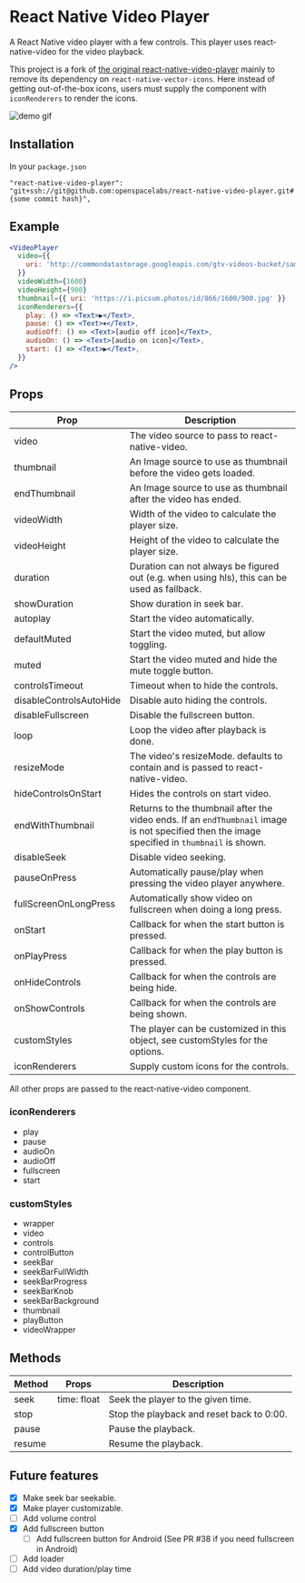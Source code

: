 # React Native Video Player

A React Native video player with a few controls. This player uses
react-native-video for the video playback.

This project is a fork of
[the original react-native-video-player](https://github.com/cornedor/react-native-video-player)
mainly to remove its dependency on `react-native-vector-icons`. Here instead of getting out-of-the-box icons,
users must supply the component with `iconRenderers` to render the icons.

![demo gif](https://raw.githubusercontent.com/cornedor/react-native-video-player/master/demo.gif 'Demo GIF')

## Installation

In your `package.json`

```
"react-native-video-player": "git+ssh://git@github.com:openspacelabs/react-native-video-player.git#{some commit hash}",
```

## Example

```jsx
<VideoPlayer
  video={{
    uri: 'http://commondatastorage.googleapis.com/gtv-videos-bucket/sample/BigBuckBunny.mp4',
  }}
  videoWidth={1600}
  videoHeight={900}
  thumbnail={{ uri: 'https://i.picsum.photos/id/866/1600/900.jpg' }}
  iconRenderers={{
    play: () => <Text>▶️</Text>,
    pause: () => <Text>⏸</Text>,
    audioOff: () => <Text>[audio off icon]</Text>,
    audioOn: () => <Text>[audio on icon]</Text>,
    start: () => <Text>▶️</Text>,
  }}
/>
```

## Props

| Prop                    | Description                                                                                                                                  |
| ----------------------- | -------------------------------------------------------------------------------------------------------------------------------------------- |
| video                   | The video source to pass to react-native-video.                                                                                              |
| thumbnail               | An Image source to use as thumbnail before the video gets loaded.                                                                            |
| endThumbnail            | An Image source to use as thumbnail after the video has ended.                                                                               |
| videoWidth              | Width of the video to calculate the player size.                                                                                             |
| videoHeight             | Height of the video to calculate the player size.                                                                                            |
| duration                | Duration can not always be figured out (e.g. when using hls), this can be used as fallback.                                                  |
| showDuration            | Show duration in seek bar.                                                                                                                   |
| autoplay                | Start the video automatically.                                                                                                               |
| defaultMuted            | Start the video muted, but allow toggling.                                                                                                   |
| muted                   | Start the video muted and hide the mute toggle button.                                                                                       |
| controlsTimeout         | Timeout when to hide the controls.                                                                                                           |
| disableControlsAutoHide | Disable auto hiding the controls.                                                                                                            |
| disableFullscreen       | Disable the fullscreen button.                                                                                                               |
| loop                    | Loop the video after playback is done.                                                                                                       |
| resizeMode              | The video's resizeMode. defaults to contain and is passed to react-native-video.                                                             |
| hideControlsOnStart     | Hides the controls on start video.                                                                                                           |
| endWithThumbnail        | Returns to the thumbnail after the video ends. If an `endThumbnail` image is not specified then the image specified in `thumbnail` is shown. |
| disableSeek             | Disable video seeking.                                                                                                                       |
| pauseOnPress            | Automatically pause/play when pressing the video player anywhere.                                                                            |
| fullScreenOnLongPress   | Automatically show video on fullscreen when doing a long press.                                                                              |
| onStart                 | Callback for when the start button is pressed.                                                                                               |
| onPlayPress             | Callback for when the play button is pressed.                                                                                                |
| onHideControls          | Callback for when the controls are being hide.                                                                                               |
| onShowControls          | Callback for when the controls are being shown.                                                                                              |
| customStyles            | The player can be customized in this object, see customStyles for the options.                                                               |
| iconRenderers           | Supply custom icons for the controls.                                                                                                        |

All other props are passed to the react-native-video component.

### iconRenderers

- play
- pause
- audioOn
- audioOff
- fullscreen
- start

### customStyles

- wrapper
- video
- controls
- controlButton
- seekBar
- seekBarFullWidth
- seekBarProgress
- seekBarKnob
- seekBarBackground
- thumbnail
- playButton
- videoWrapper

## Methods

| Method | Props       | Description                               |
| ------ | ----------- | ----------------------------------------- |
| seek   | time: float | Seek the player to the given time.        |
| stop   |             | Stop the playback and reset back to 0:00. |
| pause  |             | Pause the playback.                       |
| resume |             | Resume the playback.                      |

## Future features

- [x] Make seek bar seekable.
- [x] Make player customizable.
- [ ] Add volume control
- [x] Add fullscreen button
  - [ ] Add fullscreen button for Android (See PR #38 if you need fullscreen in Android)
- [ ] Add loader
- [ ] Add video duration/play time
